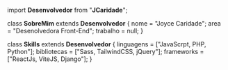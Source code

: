 import **Desenvolvedor** from "**JCaridade**";

class **SobreMim** extends **Desenvolvedor** {
  nome = "Joyce Caridade";
  area = "Desenolvedora Front-End";
  trabalho = null; 
}

class **Skills** extends **Desenvolvedor** {
  linguagens = ["JavaScrpt, PHP, Python"];
  bibliotecas = ["Sass, TailwindCSS, jQuery"];
  frameworks = ["ReactJs, ViteJS, Django"];
}

